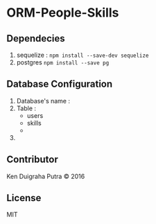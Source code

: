 # ORM-People-Skills

## Dependecies
1. sequelize : ```npm install --save-dev sequelize```
2. postgres ```npm install --save pg```

## Database Configuration
1. Database's name :
2. Table :
    * users
    * skills
    *
3. 

## Contributor
Ken Duigraha Putra &copy; 2016

## License
MIT
